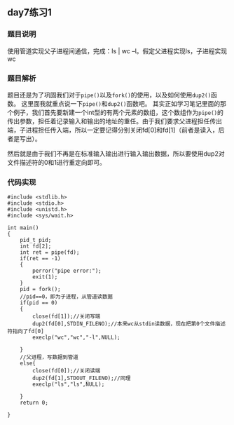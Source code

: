 
## day7练习1

### 题目说明
使用管道实现父子进程间通信，完成：ls | wc –l。假定父进程实现ls，子进程实现wc


### 题目解析
题目还是为了巩固我们对于`pipe()`以及`fork()`的使用，以及如何使用`dup2()`函数。
这里面我就重点说一下`pipe()`和`dup2()`函数吧。
其实正如学习笔记里面的那个例子，我们首先要新建一个int型的有两个元素的数组，这个数组作为`pipe()`的传出参数，担任着记录输入和输出的地址的重任。由于我们要求父进程担任传出端，子进程担任传入端，所以一定要记得分别关闭fd[0]和fd[1]（前者是读入，后者是写出）。

然后就是由于我们不再是在标准输入输出进行输入输出数据，所以要使用dup2对文件描述符的0和1进行重定向即可。

### 代码实现


```
#include <stdlib.h>
#include <stdio.h>
#include <unistd.h>
#include <sys/wait.h>

int main()
{
	pid_t pid;
	int fd[2];
	int ret = pipe(fd);
	if(ret == -1)
	{
		perror("pipe error:");
		exit(1);
	}
	pid = fork();
	//pid==0，即为子进程，从管道读数据
	if(pid == 0)
	{
		close(fd[1]);//关闭写端
		dup2(fd[0],STDIN_FILENO);//本来wc从stdin读数据，现在把第0个文件描述符指向了fd[0]
		execlp("wc","wc","-l",NULL);
		
	}
	//父进程，写数据到管道
	else{
		close(fd[0]);//关闭读端
		dup2(fd[1],STDOUT_FILENO);//同理
		execlp("ls","ls",NULL);
		
	}
	return 0;
	
}
```